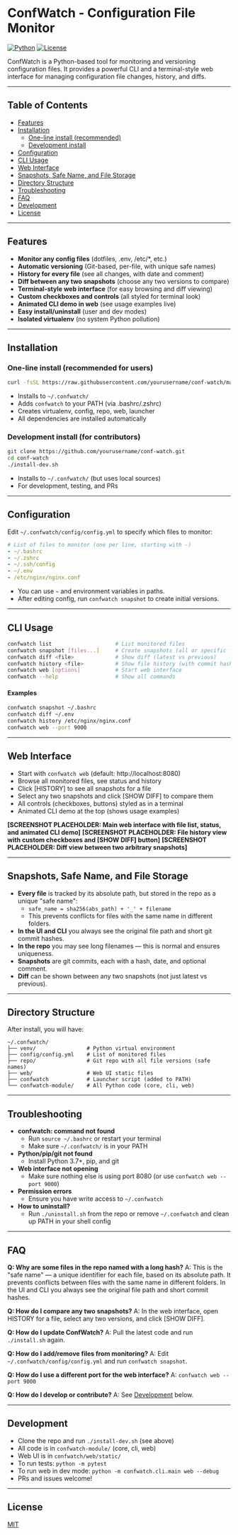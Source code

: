 # ConfWatch - Configuration File Monitor

[![Python](https://img.shields.io/badge/Python-3.7+-blue.svg)](https://python.org)
[![License](https://img.shields.io/badge/License-MIT-green.svg)](LICENSE)

ConfWatch is a Python-based tool for monitoring and versioning configuration files. It provides a powerful CLI and a terminal-style web interface for managing configuration file changes, history, and diffs.

---

## Table of Contents
- [Features](#features)
- [Installation](#installation)
  - [One-line install (recommended)](#one-line-install-recommended)
  - [Development install](#development-install)
- [Configuration](#configuration)
- [CLI Usage](#cli-usage)
- [Web Interface](#web-interface)
- [Snapshots, Safe Name, and File Storage](#snapshots-safe-name-and-file-storage)
- [Directory Structure](#directory-structure)
- [Troubleshooting](#troubleshooting)
- [FAQ](#faq)
- [Development](#development)
- [License](#license)

---

## Features
- **Monitor any config files** (dotfiles, .env, /etc/*, etc.)
- **Automatic versioning** (Git-based, per-file, with unique safe names)
- **History for every file** (see all changes, with date and comment)
- **Diff between any two snapshots** (choose any two versions to compare)
- **Terminal-style web interface** (for easy browsing and diff viewing)
- **Custom checkboxes and controls** (all styled for terminal look)
- **Animated CLI demo in web** (see usage examples live)
- **Easy install/uninstall** (user and dev modes)
- **Isolated virtualenv** (no system Python pollution)

---

## Installation

### One-line install (recommended for users)

```bash
curl -fsSL https://raw.githubusercontent.com/yourusername/conf-watch/main/install.sh | bash
```

- Installs to `~/.confwatch/`
- Adds `confwatch` to your PATH (via .bashrc/.zshrc)
- Creates virtualenv, config, repo, web, launcher
- All dependencies are installed automatically

### Development install (for contributors)

```bash
git clone https://github.com/yourusername/conf-watch.git
cd conf-watch
./install-dev.sh
```
- Installs to `~/.confwatch/` (but uses local sources)
- For development, testing, and PRs

---

## Configuration

Edit `~/.confwatch/config/config.yml` to specify which files to monitor:

```yaml
# List of files to monitor (one per line, starting with -)
- ~/.bashrc
- ~/.zshrc
- ~/.ssh/config
- ~/.env
- /etc/nginx/nginx.conf
```

- You can use `~` and environment variables in paths.
- After editing config, run `confwatch snapshot` to create initial versions.

---

## CLI Usage

```bash
confwatch list                    # List monitored files
confwatch snapshot [files...]     # Create snapshots (all or specific files)
confwatch diff <file>             # Show diff (latest vs previous)
confwatch history <file>          # Show file history (with commit hashes)
confwatch web [options]           # Start web interface
confwatch --help                  # Show all commands
```

#### Examples
```bash
confwatch snapshot ~/.bashrc
confwatch diff ~/.env
confwatch history /etc/nginx/nginx.conf
confwatch web --port 9000
```

---

## Web Interface

- Start with `confwatch web` (default: http://localhost:8080)
- Browse all monitored files, see status and history
- Click [HISTORY] to see all snapshots for a file
- Select any two snapshots and click [SHOW DIFF] to compare them
- All controls (checkboxes, buttons) styled as in a terminal
- Animated CLI demo at the top (shows usage examples)

**[SCREENSHOT PLACEHOLDER: Main web interface with file list, status, and animated CLI demo]**
**[SCREENSHOT PLACEHOLDER: File history view with custom checkboxes and [SHOW DIFF] button]**
**[SCREENSHOT PLACEHOLDER: Diff view between two arbitrary snapshots]**

---

## Snapshots, Safe Name, and File Storage

- **Every file** is tracked by its absolute path, but stored in the repo as a unique "safe name":
  - `safe_name = sha256(abs_path) + '_' + filename`
  - This prevents conflicts for files with the same name in different folders.
- **In the UI and CLI** you always see the original file path and short git commit hashes.
- **In the repo** you may see long filenames — this is normal and ensures uniqueness.
- **Snapshots** are git commits, each with a hash, date, and optional comment.
- **Diff** can be shown between any two snapshots (not just latest vs previous).

---

## Directory Structure

After install, you will have:

```
~/.confwatch/
├── venv/                # Python virtual environment
├── config/config.yml    # List of monitored files
├── repo/                # Git repo with all file versions (safe names)
├── web/                 # Web UI static files
├── confwatch            # Launcher script (added to PATH)
└── confwatch-module/    # All Python code (core, cli, web)
```

---

## Troubleshooting

- **confwatch: command not found**
  - Run `source ~/.bashrc` or restart your terminal
  - Make sure `~/.confwatch/` is in your PATH
- **Python/pip/git not found**
  - Install Python 3.7+, pip, and git
- **Web interface not opening**
  - Make sure nothing else is using port 8080 (or use `confwatch web --port 9000`)
- **Permission errors**
  - Ensure you have write access to `~/.confwatch`
- **How to uninstall?**
  - Run `./uninstall.sh` from the repo or remove `~/.confwatch` and clean up PATH in your shell config

---

## FAQ

**Q: Why are some files in the repo named with a long hash?**
A: This is the "safe name" — a unique identifier for each file, based on its absolute path. It prevents conflicts between files with the same name in different folders. In the UI and CLI you always see the original file path and short commit hashes.

**Q: How do I compare any two snapshots?**
A: In the web interface, open HISTORY for a file, select any two versions, and click [SHOW DIFF].

**Q: How do I update ConfWatch?**
A: Pull the latest code and run `./install.sh` again.

**Q: How do I add/remove files from monitoring?**
A: Edit `~/.confwatch/config/config.yml` and run `confwatch snapshot`.

**Q: How do I use a different port for the web interface?**
A: `confwatch web --port 9000`

**Q: How do I develop or contribute?**
A: See [Development](#development) below.

---

## Development

- Clone the repo and run `./install-dev.sh` (see above)
- All code is in `confwatch-module/` (core, cli, web)
- Web UI is in `confwatch/web/static/`
- To run tests: `python -m pytest`
- To run web in dev mode: `python -m confwatch.cli.main web --debug`
- PRs and issues welcome!

---

## License
[MIT](LICENCE)